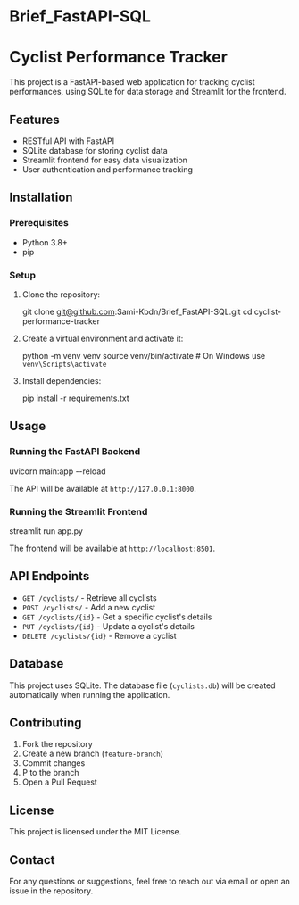 # Brief_FastAPI-SQL
# Cyclist Performance Tracker

This project is a FastAPI-based web application for tracking cyclist performances, using SQLite for data storage and Streamlit for the frontend.

## Features
- RESTful API with FastAPI
- SQLite database for storing cyclist data
- Streamlit frontend for easy data visualization
- User authentication and performance tracking

## Installation

### Prerequisites
- Python 3.8+
- pip

### Setup

1. Clone the repository:

   git clone git@github.com:Sami-Kbdn/Brief_FastAPI-SQL.git
   cd cyclist-performance-tracker
   
2. Create a virtual environment and activate it:

   python -m venv venv
   source venv/bin/activate  # On Windows use `venv\Scripts\activate`
   
3. Install dependencies:

   pip install -r requirements.txt
   

## Usage

### Running the FastAPI Backend

uvicorn main:app --reload

The API will be available at `http://127.0.0.1:8000`.

### Running the Streamlit Frontend
streamlit run app.py

The frontend will be available at `http://localhost:8501`.

## API Endpoints
- `GET /cyclists/` - Retrieve all cyclists
- `POST /cyclists/` - Add a new cyclist
- `GET /cyclists/{id}` - Get a specific cyclist's details
- `PUT /cyclists/{id}` - Update a cyclist's details
- `DELETE /cyclists/{id}` - Remove a cyclist

## Database
This project uses SQLite. The database file (`cyclists.db`) will be created automatically when running the application.

## Contributing
1. Fork the repository
2. Create a new branch (`feature-branch`)
3. Commit changes
4. P to the branch
5. Open a Pull Request

## License
This project is licensed under the MIT License.

## Contact
For any questions or suggestions, feel free to reach out via email or open an issue in the repository.


